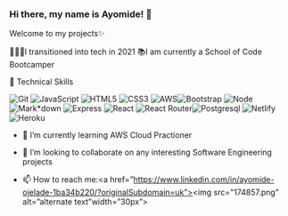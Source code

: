 ### Hi there, my name is Ayomide! 👋

<!--
**ojxade312/ojxade312** is a ✨ _special_ ✨ repository because its `README.md` (this file) appears on your GitHub profile.

Here are some ideas to get you started:

- 🔭 I’m currently working on ...
- 🌱 I’m currently learning ...
- 👯 I’m looking to collaborate on ...
- 🤔 I’m looking for help with ...
- 💬 Ask me about ...
- 📫 How to reach me: ...
- 😄 Pronouns: ...
- ⚡ Fun fact: ...
-->

Welcome to my projects✨

💁🏽‍♀️I transitioned into tech in 2021
📚I am currently a School of Code Bootcamper

💼 Technical Skills

![Git](https://img.shields.io/badge/git-%23F05033.svg?style=for-the-badge&logo=git&logoColor=white) ![JavaScript](https://img.shields.io/badge/javascript-%23323330.svg?style=for-the-badge&logo=javascript&logoColor=%23F7DF1E) ![HTML5](https://img.shields.io/badge/html5-%23E34F26.svg?style=for-the-badge&logo=html5&logoColor=white) ![CSS3](https://img.shields.io/badge/css3-%231572B6.svg?style=for-the-badge&logo=css3&logoColor=white) ![AWS](https://img.shields.io/badge/AWS-%23FF9900.svg?style=for-the-badge&logo=amazon-aws&logoColor=white)![Bootstrap](https://img.shields.io/badge/Bootstrap-563D7C?style=for-the-badge&logo=bootstrap&logoColor=white)
![Node](https://img.shields.io/badge/Node.js-43853D?style=for-the-badge&logo=node.js&logoColor=white) ![Mark*down](https://img.shields.io/badge/Markdown-000000?style=for-the-badge&logo=markdown&logoColor=white) ![Express](https://img.shields.io/badge/Express.js-404D59?style=for-the-badge) ![React](https://img.shields.io/badge/React-20232A?style=for-the-badge&logo=react&logoColor=61DAFB) ![React Router](https://img.shields.io/badge/React_Router-CA4245?style=for-the-badge&logo=react-router&logoColor=white)![Postgresql](https://img.shields.io/badge/PostgreSQL-316192?style=for-the-badge&logo=postgresql&logoColor=white) ![Netlify](https://img.shields.io/badge/Netlify-00C7B7?style=for-the-badge&logo=netlify&logoColor=white)![Heroku](https://img.shields.io/badge/Heroku-430098?style=for-the-badge&logo=heroku&logoColor=white)

- 🌱 I’m currently learning AWS Cloud Practioner
- 👯 I’m looking to collaborate on any interesting Software Engineering projects

- 📫 How to reach me:<a href=”https://www.linkedin.com/in/ayomide-ojelade-1ba34b220/?originalSubdomain=uk"><img src="174857.png” alt=”alternate text”width=”30px”></a>
